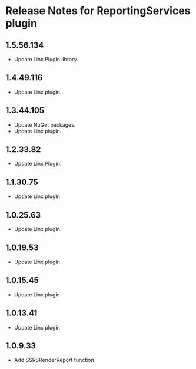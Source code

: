 # Release Notes for ReportingServices plugin
<a id="1_5_56_134"></a>
## 1.5.56.134
- Update Linx Plugin library.

<a id="1_4_49_116"></a>
## 1.4.49.116
- Update Linx plugin.
<a id="1_3_44_105"></a>
## 1.3.44.105
- Update NuGet packages.
- Update Linx plugin.
<a id="1_2_33_82"></a>
## 1.2.33.82
- Update Linx Plugin.
<a id="1_1_30_75"></a>
## 1.1.30.75
- Update Linx plugin
<a id="1_0_25_63"></a>
## 1.0.25.63
- Update Linx plugin
<a id="1_0_19_53"></a>
## 1.0.19.53
- Update Linx plugin
<a id="1_0_15_45"></a>
## 1.0.15.45
- Update Linx plugin
<a id="1_0_13_41"></a>
## 1.0.13.41
- Update Linx plugin
<a id="1_0_9_33"></a>
## 1.0.9.33
- Add SSRSRenderReport function
